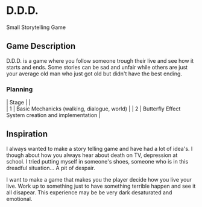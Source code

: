 # D.D.D.
Small Storytelling Game

## Game Description
D.D.D. is a game where you follow someone trough their live and see how it starts and ends.
Some stories can be sad and unfair while others are just your average old man who just got old but didn't have the best ending. 

### Planning
| Stage | |  
| 1 | Basic Mechanicks (walking, dialogue, world) | 
| 2 | Butterfly Effect System creation and implementation |
## Inspiration
I always wanted to make a story telling game and have had a lot of idea's.
I though about how you always hear about death on TV, depression at school.
I tried putting myself in someone's shoes, someone who is in this dreadful situation...
A pit of despair.

I want to make a game that makes you the player decide how you live your live.
Work up to something just to have something terrible happen and see it all disapear.
This experience may be be very dark desaturated and emotional.
